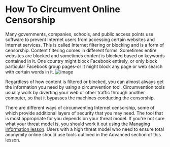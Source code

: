 [Title]: # (Как обойти интернет-цензуру)
[Order]: # (4)

# How To Circumvent Online Censorship

Many governments, companies, schools, and public access points use software to prevent Internet users from accessing certain websites and Internet services. This is called Internet filtering or blocking and is a form of censorship. Content filtering comes in different forms. Sometimes entire websites are blocked and sometimes content is blocked based on keywords contained in it. One country might block Facebook entirely, or only block particular Facebook group pages-or it might block any page or web search with certain words in it.
![image](internetb1.png)

Regardless of how content is filtered or blocked, you can almost always get the information you need by using a circumvention tool. Circumvention tools usually work by diverting your web or other traffic through another computer, so that it bypasses the machines conducting the censorship. 

There are different ways of circumventing Internet censorship, some of which provide additional layers of security that you may need. The tool that is most appropriate for you depends on your threat model. If you're not sure what your threat model is, you should work it out using the [Managing Information lesson](umbrella://lesson/managing-information). Users with a high threat model who need to ensure total anonymity online should use tools outlined in the Advanced section of this lesson.